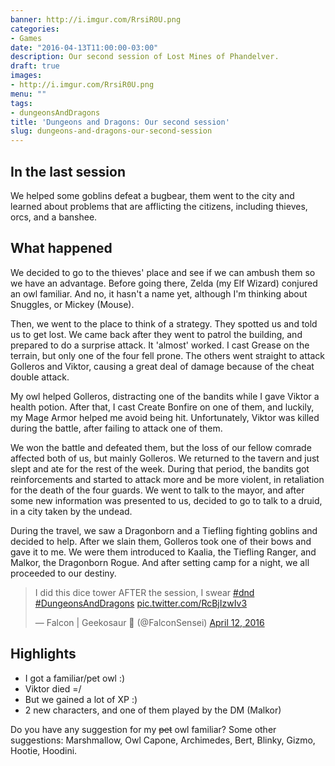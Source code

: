 ```yaml
---
banner: http://i.imgur.com/RrsiR0U.png
categories:
- Games
date: "2016-04-13T11:00:00-03:00"
description: Our second session of Lost Mines of Phandelver.
draft: true
images:
- http://i.imgur.com/RrsiR0U.png
menu: ""
tags:
- dungeonsAndDragons
title: 'Dungeons and Dragons: Our second session'
slug: dungeons-and-dragons-our-second-session
---
```


## In the last session

We helped some goblins defeat a bugbear, them went to the city and learned about problems 
that are afflicting the citizens, including thieves, orcs, and a banshee.

<!--more-->

## What happened

We decided to go to the thieves' place and see if we can ambush them so we have an advantage. 
Before going there, Zelda (my Elf Wizard) conjured an owl familiar. 
And no, it hasn't a name yet, although I'm thinking about Snuggles, or Mickey (Mouse).

Then, we went to the place to think of a strategy. They spotted us and told us to get lost. 
We came back after they went to patrol the building, and prepared to do a surprise attack. 
It 'almost' worked. I cast Grease on the terrain, but only one of the four fell prone. 
The others went straight to attack Golleros and Viktor, causing a great deal of damage because of the cheat double attack.

My owl helped Golleros, distracting one of the bandits while I gave Viktor a health potion. 
After that, I cast Create Bonfire on one of them, and luckily, my Mage Armor helped me avoid being hit. 
Unfortunately, Viktor was killed during the battle, after failing to attack one of them.

We won the battle and defeated them, but the loss of our fellow comrade affected both of us, but mainly Golleros. 
We returned to the tavern and just slept and ate for the rest of the week. 
During that period, the bandits got reinforcements and started to attack more and be more violent, 
in retaliation for the death of the four guards. We went to talk to the mayor, 
and after some new information was presented to us, decided to  go to talk to a druid, in a city taken by the undead.

During the travel, we saw a Dragonborn and a Tiefling fighting goblins and decided to help. 
After we slain them, Golleros took one of their bows and gave it to me. 
We were them introduced to Kaalia, the Tiefling Ranger, and Malkor, the Dragonborn Rogue. 
And after setting camp for a night, we all proceeded to our destiny.

<blockquote class="twitter-tweet"><p lang="en" dir="ltr">I did this dice tower AFTER the session, I swear <a href="https://twitter.com/hashtag/dnd?src=hash&amp;ref_src=twsrc%5Etfw">#dnd</a> <a href="https://twitter.com/hashtag/DungeonsAndDragons?src=hash&amp;ref_src=twsrc%5Etfw">#DungeonsAndDragons</a> <a href="https://t.co/RcBjIzwIv3">pic.twitter.com/RcBjIzwIv3</a></p>&mdash; Falcon | Geekosaur 🍥 (@FalconSensei) <a href="https://twitter.com/FalconSensei/status/719894720508518401?ref_src=twsrc%5Etfw">April 12, 2016</a></blockquote> <script async src="https://platform.twitter.com/widgets.js" charset="utf-8"></script>

## Highlights

- I got a familiar/pet owl :)
- Viktor died =/
- But we gained a lot of XP :)
- 2 new characters, and one of them played by the DM (Malkor)

Do you have any suggestion for my ~~pet~~ owl familiar? 
Some other suggestions: Marshmallow, Owl Capone, Archimedes, Bert, Blinky, Gizmo, Hootie, Hoodini.
